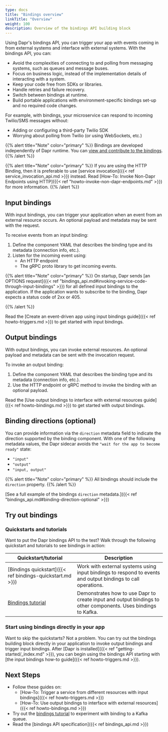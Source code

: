 ```yaml
---
type: docs
title: "Bindings overview"
linkTitle: "Overview"
weight: 100
description: Overview of the bindings API building block 
---
```


Using Dapr's bindings API, you can trigger your app with events coming in from external systems and interface with external systems. With the bindings API, you can:

- Avoid the complexities of connecting to and polling from messaging systems, such as queues and message buses.
- Focus on business logic, instead of the implementation details of interacting with a system.
- Keep your code free from SDKs or libraries.
- Handle retries and failure recovery.
- Switch between bindings at runtime.
- Build portable applications with environment-specific bindings set-up and no required code changes.

For example, with bindings, your microservice can respond to incoming Twilio/SMS messages without:

- Adding or configuring a third-party Twilio SDK
- Worrying about polling from Twilio (or using WebSockets, etc.)

{{% alert title="Note" color="primary" %}}
Bindings are developed independently of Dapr runtime. You can [view and contribute to the bindings](https://github.com/dapr/components-contrib/tree/master/bindings).
{{% /alert %}}

{{% alert title="Note" color="primary" %}}
If you are using the HTTP Binding, then it is preferable to use [service invocation]({{< ref service_invocation_api.md >}}) instead. Read [How-To: Invoke Non-Dapr Endpoints using HTTP]({{< ref "howto-invoke-non-dapr-endpoints.md" >}}) for more information.
{{% /alert %}}

## Input bindings

With input bindings, you can trigger your application when an event from an external resource occurs. An optional payload and metadata may be sent with the request.

To receive events from an input binding:

1. Define the component YAML that describes the binding type and its metadata (connection info, etc.).
1. Listen for the incoming event using:
   - An HTTP endpoint
   - The gRPC proto library to get incoming events.

{{% alert title="Note" color="primary" %}}
 On startup, Dapr sends [an OPTIONS request]({{< ref "bindings_api.md#invoking-service-code-through-input-bindings" >}}) for all defined input bindings to the application. If the application wants to subscribe to the binding, Dapr expects a status code of 2xx or 405.

{{% /alert %}}

Read the [Create an event-driven app using input bindings guide]({{< ref howto-triggers.md >}}) to get started with input bindings.

## Output bindings

With output bindings, you can invoke external resources. An optional payload and metadata can be sent with the invocation request.

To invoke an output binding:

1. Define the component YAML that describes the binding type and its metadata (connection info, etc.).
2. Use the HTTP endpoint or gRPC method to invoke the binding with an optional payload.

Read the [Use output bindings to interface with external resources guide]({{< ref howto-bindings.md >}}) to get started with output bindings.

## Binding directions (optional)

You can provide information via the `direction` metadata field to indicate the direction supported by the binding component. With one of the following metadata values, the Dapr sidecar avoids the `"wait for the app to become ready"` state:

- `"input"`
- `"output"`
- `"input, output"`

{{% alert title="Note" color="primary" %}}
All bindings should include the `direction` property.
{{% /alert %}}

[See a full example of the bindings `direction` metadata.]({{< ref "bindings_api.md#binding-direction-optional" >}})

## Try out bindings

### Quickstarts and tutorials

Want to put the Dapr bindings API to the test? Walk through the following quickstart and tutorials to see bindings in action:

| Quickstart/tutorial | Description |
| ------------------- | ----------- |
| [Bindings quickstart]({{< ref bindings-quickstart.md >}}) | Work with external systems using input bindings to respond to events and output bindings to call operations. |
| [Bindings tutorial](https://github.com/dapr/quickstarts/tree/master/tutorials/bindings) | Demonstrates how to use Dapr to create input and output bindings to other components. Uses bindings to Kafka. |

### Start using bindings directly in your app

Want to skip the quickstarts? Not a problem. You can try out the bindings building block directly in your application to invoke output bindings and trigger input bindings. After [Dapr is installed]({{< ref "getting-started/_index.md" >}}), you can begin using the bindings API starting with [the input bindings how-to guide]({{< ref howto-triggers.md >}}).

## Next Steps

- Follow these guides on:
  - [How-To: Trigger a service from different resources with input bindings]({{< ref howto-triggers.md >}})
  - [How-To: Use output bindings to interface with external resources]({{< ref howto-bindings.md >}})
- Try out the [bindings tutorial](https://github.com/dapr/quickstarts/tree/master/tutorials/bindings/README.md) to experiment with binding to a Kafka queue.
- Read the [bindings API specification]({{< ref bindings_api.md >}})